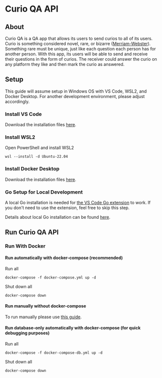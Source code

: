 # Curio QA API

## About

Curio QA is a QA app that allows its users to send curios to all of its users. Curio is something considered novel, rare, or bizarre ([Merriam-Webster](https://www.merriam-webster.com/dictionary/curio)). Something rare must be unique, just like each question each person has for another person. With this app, its users will be able to send and receive their questions in the form of curios. The receiver could answer the curio on any platform they like and then mark the curio as answered.

## Setup

This guide will assume setup in Windows OS with VS Code, WSL2, and Docker Desktop. For another development environment, please adjust accordingly.

### Install VS Code

Download the installation files [here](https://code.visualstudio.com/Download).

### Install WSL2

Open PowerShell and install WSL2
```
wsl --install -d Ubuntu-22.04
```

### Install Docker Desktop

Download the installation files [here](https://www.docker.com/products/docker-desktop).

### Go Setup for Local Development

A local Go installation is needed for [the VS Code Go extension](https://marketplace.visualstudio.com/items?itemName=golang.Go) to work. If you don't need to use the extension, feel free to skip this step. 

Details about local Go installation can be found [here](docs/go_setup.md).

## Run Curio QA API

### Run With Docker

#### Run automatically with docker-compose (recommended)

Run all
```
docker-compose -f docker-compose.yml up -d
```
Shut down all
```
docker-compose down
```

#### Run manually without docker-compose

To run manually please use [this guide](/docs/docker_setup.md).

#### Run database-only automatically with docker-compose (for quick debugging purposes)

Run all
```
docker-compose -f docker-compose-db.yml up -d
```
Shut down all
```
docker-compose down
```